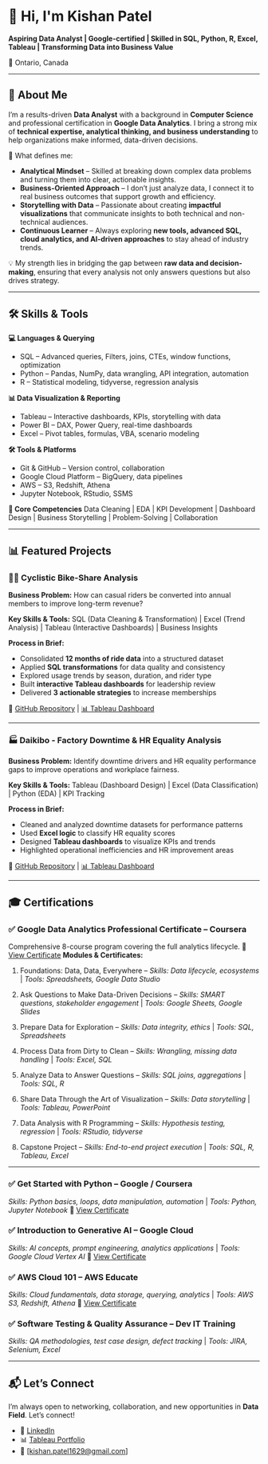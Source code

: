 # 👋 Hi, I'm Kishan Patel

**Aspiring Data Analyst | Google-certified | Skilled in SQL, Python, R, Excel, Tableau | Transforming Data into Business Value**

📍 Ontario, Canada

---

## 🚀 About Me

I’m a results-driven **Data Analyst** with a background in **Computer Science** and professional certification in **Google Data Analytics**. I bring a strong mix of **technical expertise, analytical thinking, and business understanding** to help organizations make informed, data-driven decisions.

🌟 What defines me:

* **Analytical Mindset** – Skilled at breaking down complex data problems and turning them into clear, actionable insights.
* **Business-Oriented Approach** – I don’t just analyze data, I connect it to real business outcomes that support growth and efficiency.
* **Storytelling with Data** – Passionate about creating **impactful visualizations** that communicate insights to both technical and non-technical audiences.
* **Continuous Learner** – Always exploring **new tools, advanced SQL, cloud analytics, and AI-driven approaches** to stay ahead of industry trends.

💡 My strength lies in bridging the gap between **raw data and decision-making**, ensuring that every analysis not only answers questions but also drives strategy.

---

## 🛠 Skills & Tools

**💻 Languages & Querying**

* SQL – Advanced queries, Filters, joins, CTEs, window functions, optimization
* Python – Pandas, NumPy, data wrangling, API integration, automation
* R – Statistical modeling, tidyverse, regression analysis

**📊 Data Visualization & Reporting**

* Tableau – Interactive dashboards, KPIs, storytelling with data
* Power BI – DAX, Power Query, real-time dashboards
* Excel – Pivot tables, formulas, VBA, scenario modeling

**🛠 Tools & Platforms**

* Git & GitHub – Version control, collaboration
* Google Cloud Platform – BigQuery, data pipelines
* AWS – S3, Redshift, Athena
* Jupyter Notebook, RStudio, SSMS

**🔑 Core Competencies**
Data Cleaning | EDA | KPI Development | Dashboard Design | Business Storytelling | Problem-Solving | Collaboration

---

## 📊 Featured Projects

### 🚴‍♂️ Cyclistic Bike-Share Analysis

**Business Problem:** How can casual riders be converted into annual members to improve long-term revenue?

**Key Skills & Tools:**
SQL (Data Cleaning & Transformation) | Excel (Trend Analysis) | Tableau (Interactive Dashboards) | Business Insights

**Process in Brief:**

* Consolidated **12 months of ride data** into a structured dataset
* Applied **SQL transformations** for data quality and consistency
* Explored usage trends by season, duration, and rider type
* Built **interactive Tableau dashboards** for leadership review
* Delivered **3 actionable strategies** to increase memberships

🔗 [GitHub Repository](https://github.com/kishanpatel1629/cyclistic-case-study) | [📊 Tableau Dashboard](https://public.tableau.com/views/Cyclistic_tripdata_2023/CyclisticDashboard?:language=en-US&:sid=&:redirect=auth&:display_count=n&:origin=viz_share_link)

---

### 🏭 Daikibo - Factory Downtime & HR Equality Analysis

**Business Problem:** Identify downtime drivers and HR equality performance gaps to improve operations and workplace fairness.

**Key Skills & Tools:**
Tableau (Dashboard Design) | Excel (Data Classification) | Python (EDA) | KPI Tracking

**Process in Brief:**

* Cleaned and analyzed downtime datasets for performance patterns
* Used **Excel logic** to classify HR equality scores
* Designed **Tableau dashboards** to visualize KPIs and trends
* Highlighted operational inefficiencies and HR improvement areas

🔗 [GitHub Repository](https://github.com/kishanpatel1629/deloitte-forage-data-analytics) | [📊 Tableau Dashboard](https://public.tableau.com/views/Daikibo-Telemetry/Machine_Downtime_Analysis-DB?:language=en-US&:sid=&:redirect=auth&:display_count=n&:origin=viz_share_link)

---

## 🎓 Certifications

### ✅ Google Data Analytics Professional Certificate – Coursera

Comprehensive 8-course program covering the full analytics lifecycle. 
📄 [View Certificate](https://www.coursera.org/account/accomplishments/specialization/ZEQW3140T884)
**Modules & Certificates:**

1. Foundations: Data, Data, Everywhere – *Skills: Data lifecycle, ecosystems* | *Tools: Spreadsheets, Google Data Studio*

2. Ask Questions to Make Data-Driven Decisions – *Skills: SMART questions, stakeholder engagement* | *Tools: Google Sheets, Google Slides*

3. Prepare Data for Exploration – *Skills: Data integrity, ethics* | *Tools: SQL, Spreadsheets*

4. Process Data from Dirty to Clean – *Skills: Wrangling, missing data handling* | *Tools: Excel, SQL*

5. Analyze Data to Answer Questions – *Skills: SQL joins, aggregations* | *Tools: SQL, R*

6. Share Data Through the Art of Visualization – *Skills: Data storytelling* | *Tools: Tableau, PowerPoint*

7. Data Analysis with R Programming – *Skills: Hypothesis testing, regression* | *Tools: RStudio, tidyverse*

8. Capstone Project – *Skills: End-to-end project execution* | *Tools: SQL, R, Tableau, Excel*

---

### ✅ Get Started with Python – Google / Coursera

*Skills: Python basics, loops, data manipulation, automation* | *Tools: Python, Jupyter Notebook*
📄 [View Certificate](https://coursera.org/share/881b39b15d3987188d899d410129e1a8)

### ✅ Introduction to Generative AI – Google Cloud

*Skills: AI concepts, prompt engineering, analytics applications* | *Tools: Google Cloud Vertex AI*
📄 [View Certificate](https://www.coursera.org/account/accomplishments/records/E2RNBTUQYTUA)

### ✅ AWS Cloud 101 – AWS Educate

*Skills: Cloud fundamentals, data storage, querying, analytics* | *Tools: AWS S3, Redshift, Athena*
📄 [View Certificate](https://www.credly.com/badges/3ddc1518-5d95-4958-8f35-3eea9fba17e1/linked_in_profile)

### ✅ Software Testing & Quality Assurance – Dev IT Training

*Skills: QA methodologies, test case design, defect tracking* | *Tools: JIRA, Selenium, Excel*

---

## 📬 Let’s Connect

I’m always open to networking, collaboration, and new opportunities in **Data Field**.
Let’s connect!

* 💼 [LinkedIn](https://www.linkedin.com/in/kishan-patel-kp1629)
* 📊 [Tableau Portfolio](https://public.tableau.com/app/profile/kishanpatel1629)
* 📧 [kishan.patel1629@gmail.com]
